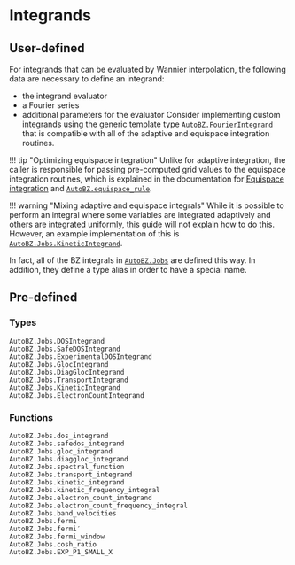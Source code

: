 # Integrands

## User-defined

For integrands that can be evaluated by Wannier interpolation, the following
data are necessary to define an integrand:
- the integrand evaluator
- a Fourier series
- additional parameters for the evaluator
Consider implementing custom integrands using the generic template type
[`AutoBZ.FourierIntegrand`](@ref) that is compatible with all of
the adaptive and equispace integration routines.

!!! tip "Optimizing equispace integration"
    Unlike for adaptive integration, the caller is responsible for passing
    pre-computed grid values to the equispace integration routines, which is
    explained in the documentation for [Equispace integration](@ref) and
    [`AutoBZ.equispace_rule`](@ref).

!!! warning "Mixing adaptive and equispace integrals"
    While it is possible to perform an integral where some variables are
    integrated adaptively and others are integrated uniformly, this guide will
    not explain how to do this. However, an example implementation of this is 
    [`AutoBZ.Jobs.KineticIntegrand`](@ref).

In fact, all of the BZ integrals in [`AutoBZ.Jobs`](@ref) are defined this way.
In addition, they define a type alias in order to have a special name.


## Pre-defined

### Types

```@docs
AutoBZ.Jobs.DOSIntegrand
AutoBZ.Jobs.SafeDOSIntegrand
AutoBZ.Jobs.ExperimentalDOSIntegrand
AutoBZ.Jobs.GlocIntegrand
AutoBZ.Jobs.DiagGlocIntegrand
AutoBZ.Jobs.TransportIntegrand
AutoBZ.Jobs.KineticIntegrand
AutoBZ.Jobs.ElectronCountIntegrand
```

### Functions

```@docs
AutoBZ.Jobs.dos_integrand
AutoBZ.Jobs.safedos_integrand
AutoBZ.Jobs.gloc_integrand
AutoBZ.Jobs.diaggloc_integrand
AutoBZ.Jobs.spectral_function
AutoBZ.Jobs.transport_integrand
AutoBZ.Jobs.kinetic_integrand
AutoBZ.Jobs.kinetic_frequency_integral
AutoBZ.Jobs.electron_count_integrand
AutoBZ.Jobs.electron_count_frequency_integral
AutoBZ.Jobs.band_velocities
AutoBZ.Jobs.fermi
AutoBZ.Jobs.fermi′
AutoBZ.Jobs.fermi_window
AutoBZ.Jobs.cosh_ratio
AutoBZ.Jobs.EXP_P1_SMALL_X
```